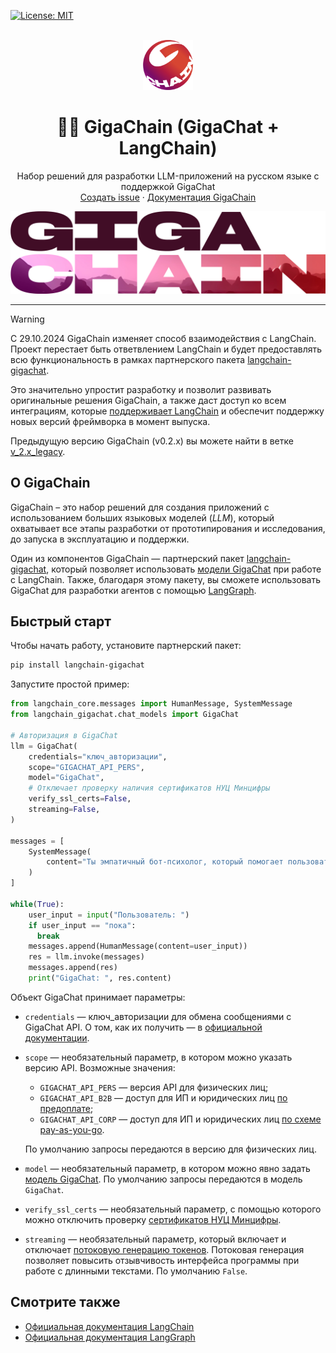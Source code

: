 [![License: MIT](https://img.shields.io/badge/License-MIT-yellow.svg)](https://opensource.org/licenses/MIT)

<br />
<div align="center">

  <a href="https://github.com/ai-forever/gigachain">
    <img src="docs/static/img/logo.png" alt="Logo" width="80" height="80">
  </a>

  <h1 align="center">🦜️🔗 GigaChain (GigaChat + LangChain)</h1>

  <p align="center">
    Набор решений для разработки LLM-приложений на русском языке с поддержкой GigaChat
    <br />
    <a href="https://github.com/ai-forever/gigachain/issues">Создать issue</a>
    ·
    <a href="https://developers.sber.ru/docs/ru/gigachat/sdk/overview">Документация GigaChain</a>
  </p>
</div>


![Product Name Screen Shot](/docs/static/img/logo-with-backgroung.png)

---

> [!WARNING]
> С 29.10.2024 GigaChain изменяет способ взаимодействия с LangChain.
> Проект перестает быть ответвлением LangChain и будет предоставлять всю функциональность в рамках партнерского пакета [langchain-gigachat](https://github.com/ai-forever/langchain-gigachat/tree/master/libs/gigachat).
>
> Это значительно упростит разработку и позволит развивать оригинальные решения GigaChain, а также даст доступ ко всем интеграциям, которые [поддерживает LangChain](https://python.langchain.com/docs/integrations/providers/) и обеспечит поддержку новых версий фреймворка в момент выпуска.
>
> Предыдущую версию GigaChain (v0.2.x) вы можете найти в ветке [v_2.x_legacy](https://github.com/ai-forever/gigachain/tree/v_2.x_legacy).

## О GigaChain

GigaChain – это набор решений для создания приложений с использованием больших языковых моделей (*LLM*), который охватывает все этапы разработки от прототипирования и исследования, до запуска в эксплуатацию и поддержки.

Один из компонентов GigaChain — партнерский пакет [langchain-gigachat](https://github.com/ai-forever/langchain-gigachat/tree/master/libs/gigachat), который позволяет использовать [модели GigaChat](https://developers.sber.ru/docs/ru/gigachat/models) при работе с LangChain.
Также, благодаря этому пакету, вы сможете использовать GigaChat для разработки агентов с помощью [LangGraph](https://langchain-ai.github.io/langgraph/tutorials/introduction/).

## Быстрый старт

Чтобы начать работу, установите партнерский пакет:

```sh
pip install langchain-gigachat
```

Запустите простой пример:

```py
from langchain_core.messages import HumanMessage, SystemMessage
from langchain_gigachat.chat_models import GigaChat

# Авторизация в GigaChat
llm = GigaChat(
    credentials="ключ_авторизации",
    scope="GIGACHAT_API_PERS",
    model="GigaChat",
    # Отключает проверку наличия сертификатов НУЦ Минцифры
    verify_ssl_certs=False,
    streaming=False,
)

messages = [
    SystemMessage(
        content="Ты эмпатичный бот-психолог, который помогает пользователю решить его проблемы."
    )
]

while(True):
    user_input = input("Пользователь: ")
    if user_input == "пока":
      break
    messages.append(HumanMessage(content=user_input))
    res = llm.invoke(messages)
    messages.append(res)
    print("GigaChat: ", res.content)
```

Объект GigaChat принимает параметры:

* `credentials` — ключ_авторизации для обмена сообщениями с GigaChat API. О том, как их получить — в [официальной документации](https://developers.sber.ru/docs/ru/gigachat/quickstart/ind-using-api#poluchenie-avtorizatsionnyh-dannyh).
* `scope` — необязательный параметр, в котором можно указать версию API. Возможные значения:
  
  * `GIGACHAT_API_PERS` — версия API для физических лиц;
  * `GIGACHAT_API_B2B` — доступ для ИП и юридических лиц [по предоплате](https://developers.sber.ru/docs/ru/gigachat/api/tariffs#platnye-pakety2);
  * `GIGACHAT_API_CORP` — доступ для ИП и юридических лиц [по схеме pay-as-you-go](https://developers.sber.ru/docs/ru/gigachat/api/tariffs#oplata-pay-as-you-go).

  По умолчанию запросы передаются в версию для физических лиц.

* `model` — необязательный параметр, в котором можно явно задать [модель GigaChat](https://developers.sber.ru/docs/ru/gigachat/models). По умолчанию запросы передаются в модель `GigaChat`.
* `verify_ssl_certs` — необязательный параметр, с помощью которого можно отключить проверку [сертификатов НУЦ Минцифры](/https://developers.sber.ru/docs/ru/gigachat/certificates).
* `streaming` — необязательный параметр, который включает и отключает [потоковую генерацию токенов](https://developers.sber.ru/docs/ru/gigachat/api/response-token-streaming). Потоковая генерация позволяет повысить отзывчивость интерфейса программы при работе с длинными текстами. По умолчанию `False`.

## Смотрите также

* [Официальная документация LangChain](https://python.langchain.com/docs/introduction/)
* [Официальная документация LangGraph](https://langchain-ai.github.io/langgraph/tutorials/introduction/)
